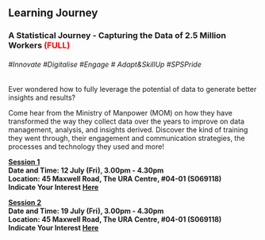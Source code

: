 <!-- ---
title: 'Learning Festival 1-19 July 2019'
permalink: /events/learning-journeys/event-details/LJ_momdata
breadcrumb: 'Learning Journey'

--- -->


## Learning Journey
### A Statistical Journey - Capturing the Data of 2.5 Million Workers <font color="red"> (FULL) </font>

###### _#Innovate #Digitalise #Engage # Adapt&SkillUp #SPSPride_

Ever wondered how to fully leverage the potential of data to generate better insights and results?

Come hear from the Ministry of Manpower (MOM) on how they have transformed the way they collect data over the years to improve on data management, analysis, and insights derived. Discover the kind of training they went through, their engagement and communication strategies, the processes and technology they used and more!

<b><u>Session 1</u><br>
**Date and Time: 12 July (Fri), 3.00pm - 4.30pm** <br>
**Location: 45 Maxwell Road, The URA Centre, #04-01 (S069118)** <br>
**Indicate Your Interest [Here](https://www.eventbrite.sg/e/a-statistical-journey-capturing-the-data-of-25-million-workers-by-the-ministry-of-manpower-mom-tickets-62246621320)** 

<b><u>Session 2</u><br>
**Date and Time: 19 July (Fri), 3.00pm - 4.30pm** <br>
**Location: 45 Maxwell Road, The URA Centre, #04-01 (S069118)** <br>
**Indicate Your Interest [Here](https://www.eventbrite.sg/e/a-statistical-journey-capturing-the-data-of-25-million-workers-by-the-ministry-of-manpower-mom-2nd-tickets-62295846554)** 

